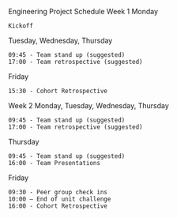 Engineering Project Schedule
Week 1
Monday

    Kickoff

Tuesday, Wednesday, Thursday

    09:45 - Team stand up (suggested)
    17:00 - Team retrospective (suggested)

Friday

    15:30 - Cohort Retrospective

Week 2
Monday, Tuesday, Wednesday, Thursday

    09:45 - Team stand up (suggested)
    17:00 - Team retrospective (suggested)

Thursday

    09:45 - Team stand up (suggested)
    16:00 - Team Presentations

Friday

    09:30 - Peer group check ins
    10:00 – End of unit challenge
    16:00 - Cohort Retrospective
